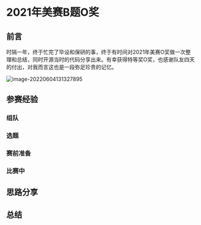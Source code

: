 # 2021年美赛B题O奖

## 前言

时隔一年，终于忙完了毕设和保研的事，终于有时间对2021年美赛O奖做一次整理和总结，同时开源当时的代码分享出来。有幸获得特等奖O奖，也感谢队友四天的付出，对我而言这也是一段弥足珍贵的记忆。

![image-20220604131327895](C:\Users\96547\source\images\README\image-20220604131327895.png)

## 参赛经验

### 组队



### 选题



### 赛前准备



### 比赛中



## 思路分享



## 总结